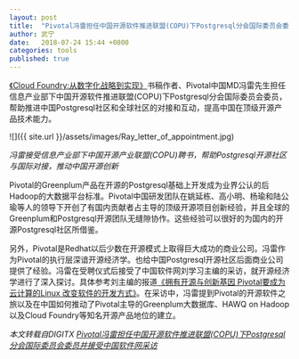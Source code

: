 ```yaml
---
layout: post
title:  "Pivotal冯雷担任中国开源软件推进联盟(COPU)下Postgresql分会国际委员会委员并接受中国软件网采访"
author: 武宁
date:   2018-07-24 15:44 +0800
categories: tools
published: true
---
```




[《Cloud Foundry:从数字化战略到实现》](https://digitx.cn/books/)书稿作者、Pivotal中国MD冯雷先生担任信息产业部下中国开源软件推进联盟(COPU)下Postgresql分会国际委员会委员，帮助推进中国Postgresql社区和全球社区的对接和互动，提高中国在顶级开源产品技术能力。

![]({{ site.url }}/assets/images/Ray_letter_of_appointment.jpg)

*冯雷接受信息产业部下中国开源产业联盟(COPU)聘书，帮助Postgresql开源社区与国际对接，推动中国开源创新*

Pivotal的Greenplum产品在开源的Postgresql基础上开发成为业界公认的后Hadoop的大数据平台标准。Pivotal中国研发团队在姚延栋、高小明、杨瑜和陆公瑜等人的领导下开创了有国内贡献者占主导的顶级开源项目创新经验，并且全球的Greenplum和Postgresql开源团队无缝隙协作。这些经验可以很好的为国内的开源Postgresql社区所借鉴。

另外，Pivotal是Redhat以后少数在开源模式上取得巨大成功的商业公司。冯雷作为Pivotal的执行层深谙开源经济学。也给中国Postgresql开源社区后面商业公司提供了经验。冯雷在受聘仪式后接受了中国软件网刘学习主编的采访，就开源经济学进行了深入探讨。具体参考刘主编的报道[《拥有开源与创新基因 Pivotal要成为云计算的Linux 改变软件的开发方式》](http://www.soft6.com/news/201807/01/340761.html)。在采访中，冯雷提到Pivotal的开源软件之旅以及在中国如何推动了Pivotal主导的Greenplum大数据库、HAWQ on Hadoop以及Cloud Foundry等知名开源产品地位的建立。

*本文转载自DIGITX [Pivotal冯雷担任中国开源软件推进联盟(COPU)下Postgresql分会国际委员会委员并接受中国软件网采访](https://digitx.cn/2018/07/24/copu/*)*
